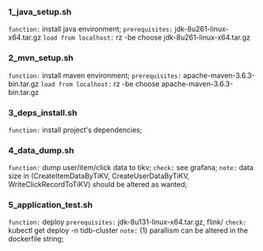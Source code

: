 ### 1_java_setup.sh 
`function:` install java environment;
`prerequisites:` jdk-8u261-linux-x64.tar.gz
`load from localhost:` rz -be choose jdk-8u261-linux-x64.tar.gz

### 2_mvn_setup.sh 
`function:` install maven environment;
`prerequisites:` apache-maven-3.6.3-bin.tar.gz
`load from localhost:` rz -be choose apache-maven-3.6.3-bin.tar.gz

### 3_deps_install.sh 
`function:` install project's dependencies;

### 4_data_dump.sh
`function:` dump user/item/click data to tikv;
`check:` see grafana;
`note:` data size in (CreateItemDataByTiKV, CreateUserDataByTiKV, WriteClickRecordToTiKV) should be altered as wanted;

### 5_application_test.sh
`function:` deploy 
`prerequisites:` jdk-8u131-linux-x64.tar.gz, flink/
`check:` kubectl get deploy -n tidb-cluster
`note:` (1) parallism can be altered in the dockerfile string;
